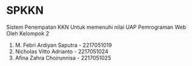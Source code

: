 # SPKKN
Sistem Penempatan KKN
Untuk memenuhi nilai UAP Pemrograman Web
Oleh Kelompok 2
1. M. Febri Ardiyan Saputra	- 2217051019
2. Nicholas Vitto Adrianto	- 2217051024
3. Afina Zahra Choirunnisa	- 2217051025